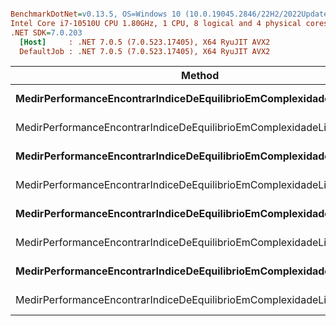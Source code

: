 ``` ini

BenchmarkDotNet=v0.13.5, OS=Windows 10 (10.0.19045.2846/22H2/2022Update)
Intel Core i7-10510U CPU 1.80GHz, 1 CPU, 8 logical and 4 physical cores
.NET SDK=7.0.203
  [Host]     : .NET 7.0.5 (7.0.523.17405), X64 RyuJIT AVX2
  DefaultJob : .NET 7.0.5 (7.0.523.17405), X64 RyuJIT AVX2


```
|                                                              Method |      Array |          Mean |       Error |      StdDev | Rank | Allocated |
|-------------------------------------------------------------------- |----------- |--------------:|------------:|------------:|-----:|----------:|
| **MedirPerformanceEncontrarIndiceDeEquilibrioEmComplexidadeQuadratica** | **Int32[100]** |  **3,736.736 ns** |  **64.6036 ns** |  **86.2439 ns** |    **7** |         **-** |
|     MedirPerformanceEncontrarIndiceDeEquilibrioEmComplexidadeLinear | Int32[100] |    104.201 ns |   1.6216 ns |   1.7350 ns |    4 |         - |
| **MedirPerformanceEncontrarIndiceDeEquilibrioEmComplexidadeQuadratica** |  **Int32[10]** |     **38.492 ns** |   **0.8226 ns** |   **1.3048 ns** |    **2** |         **-** |
|     MedirPerformanceEncontrarIndiceDeEquilibrioEmComplexidadeLinear |  Int32[10] |      9.936 ns |   0.1200 ns |   0.1122 ns |    1 |         - |
| **MedirPerformanceEncontrarIndiceDeEquilibrioEmComplexidadeQuadratica** | **Int32[500]** | **16,460.905 ns** | **217.8344 ns** | **181.9016 ns** |    **8** |         **-** |
|     MedirPerformanceEncontrarIndiceDeEquilibrioEmComplexidadeLinear | Int32[500] |    475.159 ns |   9.5126 ns |  17.8669 ns |    5 |         - |
| **MedirPerformanceEncontrarIndiceDeEquilibrioEmComplexidadeQuadratica** |  **Int32[50]** |    **854.111 ns** |  **15.7148 ns** |  **22.0300 ns** |    **6** |         **-** |
|     MedirPerformanceEncontrarIndiceDeEquilibrioEmComplexidadeLinear |  Int32[50] |     43.118 ns |   0.8895 ns |   1.4108 ns |    3 |         - |
